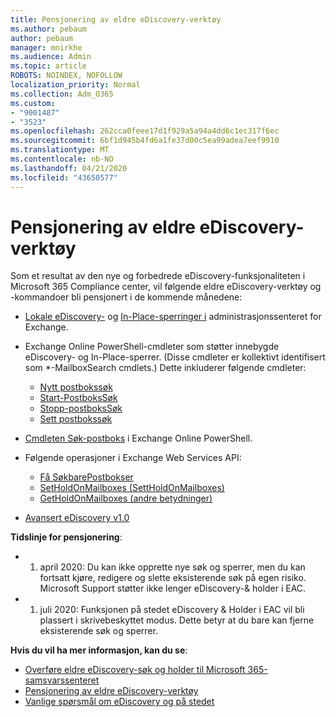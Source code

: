 ```yaml
---
title: Pensjonering av eldre eDiscovery-verktøy
ms.author: pebaum
author: pebaum
manager: mnirkhe
ms.audience: Admin
ms.topic: article
ROBOTS: NOINDEX, NOFOLLOW
localization_priority: Normal
ms.collection: Adm_O365
ms.custom:
- "9001487"
- "3523"
ms.openlocfilehash: 262cca0feee17d1f929a5a94a4dd6c1ec317f6ec
ms.sourcegitcommit: 6bf1d945b4fd6a1fe37d00c5ea99adea7eef9910
ms.translationtype: MT
ms.contentlocale: nb-NO
ms.lasthandoff: 04/21/2020
ms.locfileid: "43650577"
---
```

# <a name="retirement-of-legacy-ediscovery-tools"></a>Pensjonering av eldre eDiscovery-verktøy

Som et resultat av den nye og forbedrede eDiscovery-funksjonaliteten i Microsoft 365 Compliance center, vil følgende eldre eDiscovery-verktøy og -kommandoer bli pensjonert i de kommende månedene:

- [Lokale eDiscovery-](https://docs.microsoft.com/exchange/security-and-compliance/in-place-ediscovery/in-place-ediscovery) og [In-Place-sperringer i](https://docs.microsoft.com/exchange/security-and-compliance/create-or-remove-in-place-holds) administrasjonssenteret for Exchange.

- Exchange Online PowerShell-cmdleter som støtter innebygde eDiscovery- og In-Place-sperrer. (Disse cmdleter er kollektivt identifisert som *-MailboxSearch cmdlets.) Dette inkluderer følgende cmdleter:

    - [Nytt postbokssøk](https://docs.microsoft.com/powershell/module/exchange/policy-and-compliance-content-search/new-mailboxsearch)
    - [Start-PostboksSøk](https://docs.microsoft.com/powershell/module/exchange/policy-and-compliance-content-search/start-mailboxsearch)
    - [Stopp-postboksSøk](https://docs.microsoft.com/powershell/module/exchange/policy-and-compliance-content-search/stop-mailboxsearch)
    - [Sett postbokssøk](https://docs.microsoft.com/powershell/module/exchange/policy-and-compliance-content-search/set-mailboxsearch)

- [Cmdleten Søk-postboks](https://docs.microsoft.com/powershell/module/exchange/mailboxes/search-mailbox?view=exchange-ps) i Exchange Online PowerShell.
- Følgende operasjoner i Exchange Web Services API:
    - [Få SøkbarePostbokser](https://docs.microsoft.com/exchange/client-developer/web-service-reference/getsearchablemailboxes-operation)
    - [SetHoldOnMailboxes (SettHoldOnMailboxes)](https://docs.microsoft.com/exchange/client-developer/web-service-reference/setholdonmailboxes-operation)
    - [GetHoldOnMailboxes (andre betydninger)](https://docs.microsoft.com/exchange/client-developer/web-service-reference/getholdonmailboxes-operation)

- [Avansert eDiscovery v1.0](https://docs.microsoft.com/microsoft-365/compliance/office-365-advanced-ediscovery)

**Tidslinje for pensjonering**:
- 1. april 2020: Du kan ikke opprette nye søk og sperrer, men du kan fortsatt kjøre, redigere og slette eksisterende søk på egen risiko. Microsoft Support støtter ikke lenger eDiscovery-& holder i EAC.

- 1. juli 2020: Funksjonen på stedet eDiscovery & Holder i EAC vil bli plassert i skrivebeskyttet modus. Dette betyr at du bare kan fjerne eksisterende søk og sperrer.

**Hvis du vil ha mer informasjon, kan du se**:

 - [Overføre eldre eDiscovery-søk og holder til Microsoft 365-samsvarssenteret](https://docs.microsoft.com/microsoft-365/compliance/migrate-legacy-ediscovery-searches-and-holds)
 - [Pensjonering av eldre eDiscovery-verktøy](https://docs.microsoft.com/microsoft-365/compliance/legacy-ediscovery-retirement)
 - [Vanlige spørsmål om eDiscovery og på stedet](https://docs.microsoft.com/microsoft-365/compliance/legacy-ediscovery-retirement#faqs-about-in-place-ediscovery-and-in-place-holds)




